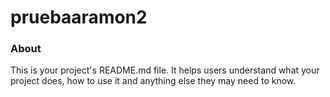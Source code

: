 pruebaaramon2
=============

### About

This is your project's README.md file. It helps users understand what your
project does, how to use it and anything else they may need to know.